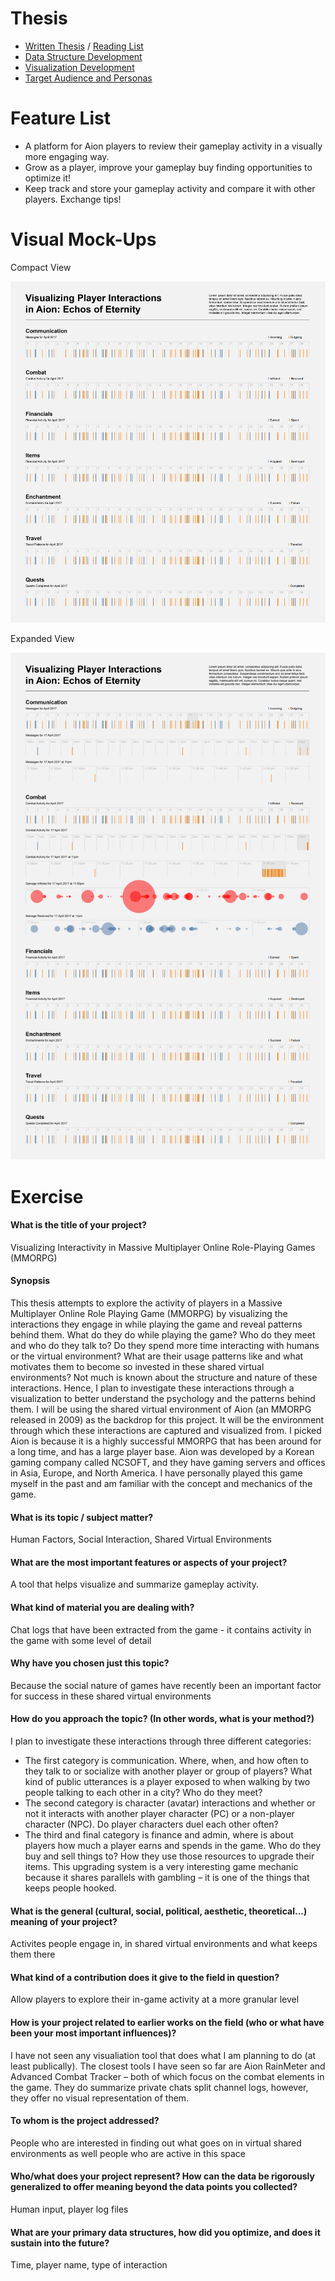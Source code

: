 # Thesis
- [Written Thesis](/writing/thesis.md) / [Reading List](/writing/readingList.md)
- [Data Structure Development](https://github.com/neuralism/thesis/tree/master/work)
- [Visualization Development](https://neuralism.github.io/thesis/visualization/)
- [Target Audience and Personas](/thesis/writing)

# Feature List
- A platform for Aion players to review their gameplay activity in a visually more engaging way.
- Grow as a player, improve your gameplay buy finding opportunities to optimize it!
- Keep track and store your gameplay activity and compare it with other players. Exchange tips!

# Visual Mock-Ups
Compact View

![](/writing/images/concepts-170409b-01.png)

Expanded View

![](/writing/images/concepts-170409b-02.png)

# Exercise
#### What is the title of your project? 
Visualizing Interactivity in Massive Multiplayer Online Role-Playing Games (MMORPG)

#### Synopsis
This thesis attempts to explore the activity of players in a Massive Multiplayer Online Role Playing Game (MMORPG) by visualizing the interactions they engage in while playing the game and reveal patterns behind them. What do they do while playing the game? Who do they meet and who do they talk to? Do they spend more time interacting with humans or the virtual environment? What are their usage patterns like and what motivates them to become so invested in these shared virtual environments? Not much is known about the structure and nature of these interactions. Hence, I plan to investigate these interactions through a visualization to better understand the psychology and the patterns behind them. I will be using the shared virtual environment of Aion (an MMORPG released in 2009) as the backdrop for this project. It will be the environment through which these interactions are captured and visualized from. I picked Aion is because it is a highly successful MMORPG that has been around for a long time, and has a large player base. Aion was developed by a Korean gaming company called NCSOFT, and they have gaming servers and offices in Asia, Europe, and North America. I have personally played this game myself in the past and am familiar with the concept and mechanics of the game.

#### What is its topic / subject matter?
Human Factors, Social Interaction, Shared Virtual Environments

#### What are the most important features or aspects of your project? 
A tool that helps visualize and summarize gameplay activity.

#### What kind of material you are dealing with?
Chat logs that have been extracted from the game - it contains activity in the game with some level of detail

#### Why have you chosen just this topic?
Because the social nature of games have recently been an important factor for success in these shared virtual environments

#### How do you approach the topic? (In other words, what is your method?)
I plan to investigate these interactions through three different categories:
- The first category is communication. Where, when, and how often to they talk to or socialize with another player or group of players? What kind of public utterances is a player exposed to when walking by two people talking to each other in a city? Who do they meet?
- The second category is character (avatar) interactions and whether or not it interacts with another player character (PC) or a non-player character (NPC). Do player characters duel each other often?
- The third and final category is finance and admin, where is about players how much a player earns and spends in the game. Who do they buy and sell things to? How they use those resources to upgrade their items. This upgrading system is a very interesting game mechanic because it shares parallels with gambling – it is one of the things that keeps people hooked.

#### What is the general (cultural, social, political, aesthetic, theoretical...) meaning of your project?
Activites people engage in, in shared virtual environments and what keeps them there

#### What kind of a contribution does it give to the field in question?
Allow players to explore their in-game activity at a more granular level

#### How is your project related to earlier works on the field (who or what have been your most important influences)?
I have not seen any visualiation tool that does what I am planning to do (at least publically). The closest tools I have seen so far are Aion RainMeter and Advanced Combat Tracker – both of which focus on the combat elements in the game. They do summarize private chats split channel logs, however, they offer no visual representation of them.

#### To whom is the project addressed?
People who are interested in finding out what goes on in virtual shared environments as well people who are active in this space

#### Who/what does your project represent? How can the data be rigorously generalized to offer meaning beyond the data points you collected?
Human input, player log files

#### What are your primary data structures, how did you optimize, and does it sustain into the future?
Time, player name, type of interaction